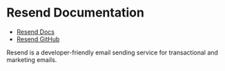 # Resend Documentation

- [Resend Docs](https://resend.com/docs)
- [Resend GitHub](https://github.com/resendlabs/resend)

Resend is a developer-friendly email sending service for transactional and marketing emails.
